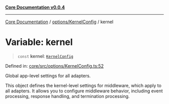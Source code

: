 [**Core Documentation v0.0.4**](../../../README.md)

***

[Core Documentation](../../../modules.md) / [options/KernelConfig](../README.md) / kernel

# Variable: kernel

> `const` **kernel**: [`KernelConfig`](../interfaces/KernelConfig.md)

Defined in: [core/src/options/KernelConfig.ts:52](https://github.com/stonemjs/core/blob/d2167ff53d508d3a75c05f0cf962180518d3e061/src/options/KernelConfig.ts#L52)

Global app-level settings for all adapters.

This object defines the kernel-level settings for middleware, which apply to all adapters.
It allows you to configure middleware behavior, including event processing, response handling,
and termination processing.
